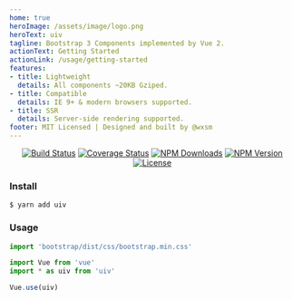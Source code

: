 ```yaml
---
home: true
heroImage: /assets/image/logo.png
heroText: uiv
tagline: Bootstrap 3 Components implemented by Vue 2.
actionText: Getting Started
actionLink: /usage/getting-started
features:
- title: Lightweight
  details: All components ~20KB Gziped.
- title: Compatible
  details: IE 9+ & modern browsers supported.
- title: SSR
  details: Server-side rendering supported.
footer: MIT Licensed | Designed and built by @wxsm
---
```


<p align="center">
<a href="https://github.com/uiv-lib/uiv"><img src="https://github.com/uiv-lib/uiv/workflows/CI/badge.svg" alt="Build Status"></a>
<a href="https://coveralls.io/github/uiv-lib/uiv?branch=dev"> <img src="https://coveralls.io/repos/github/uiv-lib/uiv/badge.svg?branch=dev" alt="Coverage Status"></a>
<a href="https://www.npmjs.com/package/uiv"><img src="https://img.shields.io/npm/dm/uiv.svg" alt="NPM Downloads"></a>
<a href="https://www.npmjs.com/package/uiv"><img src="https://img.shields.io/npm/v/uiv.svg" alt="NPM Version"></a>
<a href="https://github.com/uiv-lib/uiv"><img src="https://img.shields.io/github/license/uiv-lib/uiv.svg" alt="License"></a>
</p>

### Install

```shell script
$ yarn add uiv
```

### Usage

```javascript
import 'bootstrap/dist/css/bootstrap.min.css'

import Vue from 'vue'
import * as uiv from 'uiv'

Vue.use(uiv)
```

<br/>
